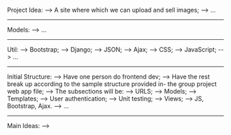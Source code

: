 Project Idea:
    --> A site where which we can upload and sell images;
    --> ...

-------------------------------------------------------------------------------

Models:
    --> ...

-------------------------------------------------------------------------------

Util:
    --> Bootstrap;
    --> Django;
    --> JSON;
    --> Ajax;
    --> CSS;
    --> JavaScript;
    --> ...

-------------------------------------------------------------------------------

Initial Structure:
    --> Have one person do frontend dev;
    --> Have the rest break up according to the sample structure provided in-
        the group project web app file;
        --> The subsections will be:
            --> URLS;
            --> Models;
            --> Templates;
            --> User authentication;
            --> Unit testing;
            --> Views;
            --> JS, Bootstrap, Ajax.
    --> ...

-------------------------------------------------------------------------------

Main Ideas:
    --> 